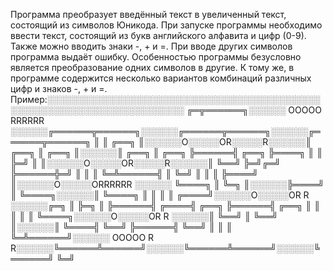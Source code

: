 Программа преобразует введённый текст в увеличенный текст, состоящий из символов Юникода.
При запуске программы необходимо ввести текст, состоящий из букв английского алфавита и цифр (0-9). Также можно вводить знаки -, + и =. При вводе других символов программа выдаёт ошибку.
Особенностью программы безусловно является преобразование одних символов в другие. К тому же, в программе содержится несколько вариантов комбинаций различных цифр и знаков -, + и =. Пример:░░░░░░░░░░░░░░░░░░░░░░░░░░░░░░░░░░░░░░░░░░░░░░░░░░░░░░░░░░░░░░░░░░░░░░░░
╔═╦══════╗░░░░░░ OOOOO RRRRRR ░░░░░░╔══════╦══════╗░░░░░░╔══════╦══════╗░░░░░░╔══════╦══════╗
║ ║ ╔══╗ ║░░░░░░O░░░░░OR░░░░░R░░░░░░║ ╔══╗ ║ ╔══╗ ║░░░░░░║ ╔══╗ ║ ╔══╗ ╠══════╣ ╔══╗ ╠════╗ ║
║ ╠═╝  ║ ║░░░░░░O░░░░░OR░░░░░R░░░░░░║ ╚══╝ ╠═╝╔═╝ ╠══════╬═╝  ║ ║ ║  ╚═╩══════╣ ║  ╚═╝    ║ ║
║ ╠════╝ ║░░░░░░O░░░░░ORRRRRR ░░░░░░ ╚════╗ ║  ╚═╗ ║░░░░░░╠════╝ ║ ╚════╗░░░░░░║ ╚════╗    ║ ║
║ ║ ╔════╝░░░░░░O░░░░░OR   R  ░░░░░░╔═╗  ║ ╠═╗  ║ ╠══════╣ ╔════╣ ╔══╗ ╠══════╣ ╔══╗ ║    ║ ║
║ ║ ╚════╗░░░░░░O░░░░░OR    R ░░░░░░║ ╚══╝ ║ ╚══╝ ║░░░░░░║ ╚════╣ ╚══╝ ╠══════╣ ╚══╝ ║    ║ ║
╚═╩══════╝░░░░░░ OOOOO R     R░░░░░░╚══════╩══════╝░░░░░░╚══════╩══════╝░░░░░░╚══════╝    ╚═╝
